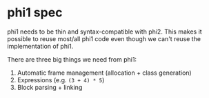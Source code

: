 # phi1 spec
phi1 needs to be thin and syntax-compatible with phi2. This makes it possible to
reuse most/all phi1 code even though we can't reuse the implementation of phi1.

There are three big things we need from phi1:

1. Automatic frame management (allocation + class generation)
2. Expressions (e.g. `(3 + 4) * 5`)
3. Block parsing + linking
